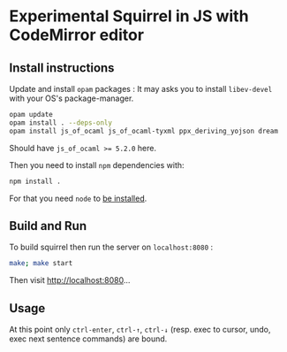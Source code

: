 # Experimental Squirrel in JS with CodeMirror editor

## Install instructions

Update and install `opam` packages :
It may asks you to install `libev-devel` with your OS's package-manager.

```bash
opam update
opam install . --deps-only
opam install js_of_ocaml js_of_ocaml-tyxml ppx_deriving_yojson dream
```

Should have `js_of_ocaml >= 5.2.0` here.

Then you need to install `npm` dependencies with:

```bash
npm install .
```

For that you need `node` to [be installed](https://docs.npmjs.com/downloading-and-installing-node-js-and-npm).

## Build and Run

To build squirrel then run the server on `localhost:8080` :

```bash
make; make start
```

Then visit [http://localhost:8080](http://localhost:8080)…

## Usage

At this point only `ctrl-enter`, `ctrl-↑`, `ctrl-↓`  (resp. exec to
cursor, undo, exec next sentence commands) are bound.
